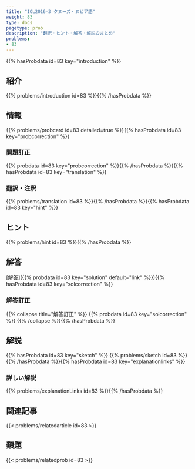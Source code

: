 ```yaml
---
title: "IOL2016-3 クヌーズ・ヌビア語"
weight: 83
type: docs
pagetype: prob
description: "翻訳・ヒント・解答・解説のまとめ"
problems: 
- 83
---
```


{{% hasProbdata id=83 key="introduction" %}}

## 紹介

{{% problems/introduction id=83 %}}{{% /hasProbdata %}}

## 情報

{{% problems/probcard id=83 detailed=true %}}{{% hasProbdata id=83 key="probcorrection" %}}

### 問題訂正

{{% probdata id=83 key="probcorrection" %}}{{% /hasProbdata %}}{{% hasProbdata id=83 key="translation" %}}

### 翻訳・注釈

{{% problems/translation id=83 %}}{{% /hasProbdata %}}{{% hasProbdata id=83 key="hint" %}}

## ヒント

{{% problems/hint id=83 %}}{{% /hasProbdata %}}

## 解答

[解答]({{% probdata id=83 key="solution" default="link" %}}){{% hasProbdata id=83 key="solcorrection" %}}

### 解答訂正

{{% collapse title="解答訂正" %}}
{{% probdata id=83 key="solcorrection" %}}
{{% /collapse %}}{{% /hasProbdata %}}

## 解説

{{% hasProbdata id=83 key="sketch" %}}
{{% problems/sketch id=83 %}}
{{% /hasProbdata %}}{{% hasProbdata id=83 key="explanationlinks" %}}

### 詳しい解説

{{% problems/explanationLinks id=83 %}}{{% /hasProbdata %}}

## 関連記事

{{< problems/relatedarticle id=83 >}}

## 類題

{{< problems/relatedprob id=83 >}}
